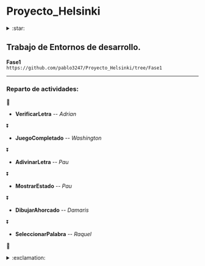 # Proyecto_Helsinki
<details>
<summary>:star:</summary>
  
*(Nombre en clave para el proyecto _ Hangman)*
    
</details>

## Trabajo de Entornos de desarrollo.

**Fase1**  
`https://github.com/pablo3247/Proyecto_Helsinki/tree/Fase1`

****

### Reparto de actividades:
:red_car:

- **VerificarLetra** -- *Adrian*
  
:arrow_double_down:
  
- **JuegoCompletado** -- *Washington*
  
:arrow_double_down:

- **AdivinarLetra** -- *Pau*
  
:arrow_double_down:

- **MostrarEstado** -- *Pau*
  
:arrow_double_down:

- **DibujarAhorcado** -- *Damaris*
  
:arrow_double_down:

- **SeleccionarPalabra** -- *Raquel*
  
:checkered_flag:







<details>
<summary>:exclamation:</summary>
  
*espabila!* :stuck_out_tongue_winking_eye:
    
</details>
